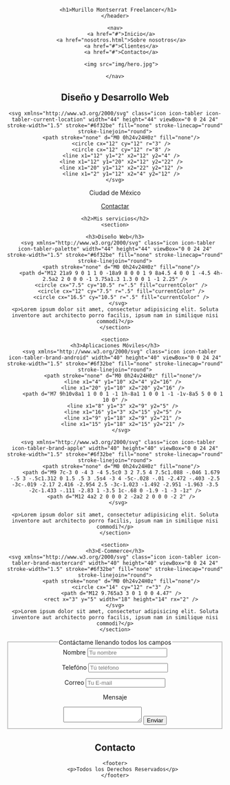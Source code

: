 <!DOCTYPE html>
<html lang="en">
<head>
</head>
    <meta charset="UTF-8">
    <meta http-equiv="X-UA-Compatible" content="IE=edge">
    <meta name="viewport" content="width=device-width, initial-scale=1.0">
    <title>Diseñador Freelancer</title>
</head>
<body>
    <header>

      <h1>Murillo Montserrat Freelancer</h1>
    </header>

    <nav>
        <a href="#">Inicio</a>
        <a href="nosotros.html">Sobre nosotros</a>
        <a href="#">Clientes</a>
        <a href="#">Contacto</a>

        <img src="img/hero.jpg">

    </nav>

    

<section>

 <h2>Diseño y Desarrollo Web</h2>


    <svg xmlns="http://www.w3.org/2000/svg" class="icon icon-tabler icon-tabler-current-location" width="44" height="44" viewBox="0 0 24 24" stroke-width="1.5" stroke="#6f32be" fill="none" stroke-linecap="round" stroke-linejoin="round">
        <path stroke="none" d="M0 0h24v24H0z" fill="none"/>
        <circle cx="12" cy="12" r="3" />
        <circle cx="12" cy="12" r="8" />
        <line x1="12" y1="2" x2="12" y2="4" />
        <line x1="12" y1="20" x2="12" y2="22" />
        <line x1="20" y1="12" x2="22" y2="12" />
        <line x1="2" y1="12" x2="4" y2="12" />
    </svg>
   
 <p>Ciudad de México</p>


 <a href="#">Contactar</a>

</section>

<main>

    <h2>Mis servicios</h2>
    <section>

    <h3>Diseño Web</h3>
      <svg xmlns="http://www.w3.org/2000/svg" class="icon icon-tabler icon-tabler-palette" width="44" height="44" viewBox="0 0 24 24" stroke-width="1.5" stroke="#6f32be" fill="none" stroke-linecap="round" stroke-linejoin="round">
        <path stroke="none" d="M0 0h24v24H0z" fill="none"/>
        <path d="M12 21a9 9 0 1 1 0 -18a9 8 0 0 1 9 8a4.5 4 0 0 1 -4.5 4h-2.5a2 2 0 0 0 -1 3.75a1.3 1.3 0 0 1 -1 2.25" />
        <circle cx="7.5" cy="10.5" r=".5" fill="currentColor" />
        <circle cx="12" cy="7.5" r=".5" fill="currentColor" />
        <circle cx="16.5" cy="10.5" r=".5" fill="currentColor" />
      </svg>
    <p>Lorem ipsum dolor sit amet, consectetur adipisicing elit. Soluta inventore aut architecto porro facilis, ipsum nam in similique nisi commodi?</p>
    </section>

    <section>
    <h3>Aplicaciones Móviles</h3>
       <svg xmlns="http://www.w3.org/2000/svg" class="icon icon-tabler icon-tabler-brand-android" width="40" height="40" viewBox="0 0 24 24" stroke-width="1.5" stroke="#6f32be" fill="none" stroke-linecap="round" stroke-linejoin="round">
         <path stroke="none" d="M0 0h24v24H0z" fill="none"/>
         <line x1="4" y1="10" x2="4" y2="16" />
         <line x1="20" y1="10" x2="20" y2="16" />
         <path d="M7 9h10v8a1 1 0 0 1 -1 1h-8a1 1 0 0 1 -1 -1v-8a5 5 0 0 1 10 0" />
         <line x1="8" y1="3" x2="9" y2="5" />
         <line x1="16" y1="3" x2="15" y2="5" />
         <line x1="9" y1="18" x2="9" y2="21" />
         <line x1="15" y1="18" x2="15" y2="21" />
        </svg>
 
      <svg xmlns="http://www.w3.org/2000/svg" class="icon icon-tabler icon-tabler-brand-apple" width="40" height="40" viewBox="0 0 24 24" stroke-width="1.5" stroke="#6f32be" fill="none" stroke-linecap="round" stroke-linejoin="round">
        <path stroke="none" d="M0 0h24v24H0z" fill="none"/>
        <path d="M9 7c-3 0 -4 3 -4 5.5c0 3 2 7.5 4 7.5c1.088 -.046 1.679 -.5 3 -.5c1.312 0 1.5 .5 3 .5s4 -3 4 -5c-.028 -.01 -2.472 -.403 -2.5 -3c-.019 -2.17 2.416 -2.954 2.5 -3c-1.023 -1.492 -2.951 -1.963 -3.5 -2c-1.433 -.111 -2.83 1 -3.5 1c-.68 0 -1.9 -1 -3 -1z" />
        <path d="M12 4a2 2 0 0 0 2 -2a2 2 0 0 0 -2 2" />
      </svg>

    <p>Lorem ipsum dolor sit amet, consectetur adipisicing elit. Soluta inventore aut architecto porro facilis, ipsum nam in similique nisi commodi?</p>
    </section>

    <section>
    <h3>E-Commerce</h3>
    <svg xmlns="http://www.w3.org/2000/svg" class="icon icon-tabler icon-tabler-brand-mastercard" width="40" height="40" viewBox="0 0 24 24" stroke-width="1.5" stroke="#6f32be" fill="none" stroke-linecap="round" stroke-linejoin="round">
        <path stroke="none" d="M0 0h24v24H0z" fill="none"/>
        <circle cx="14" cy="12" r="3" />
        <path d="M12 9.765a3 3 0 1 0 0 4.47" />
        <rect x="3" y="5" width="18" height="14" rx="2" />
    </svg>
    <p>Lorem ipsum dolor sit amet, consectetur adipisicing elit. Soluta inventore aut architecto porro facilis, ipsum nam in similique nisi commodi?</p>
    </section>
</main> 

<form>
 <fieldset>

 <legend>Contáctame llenando todos los campos</legend>
  <label>Nombre</label>
  <input type="text" placeholder="Tu nombre">

  <label>Telefóno</label>
  <input type="tel" placeholder="Tú teléfono">
  
  <label>Correo</label>
  <input type="email" placeholder="Tu E-mail">

  <label>Mensaje</label>
  <textarea></textarea>

  <input type="submit" value="Enviar">

 
 </fieldset>
</form>

<section>
    <h2>Contacto</h2>
  
    
</section>

    <footer>
         <p>Todos los Derechos Reservados</p>
    </footer>

</body>
</html>
